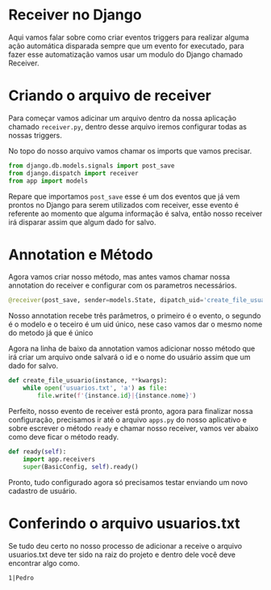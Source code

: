 # Receiver no Django
Aqui vamos falar sobre como criar eventos triggers para realizar alguma ação automática disparada sempre que um evento for executado, para fazer esse automatização vamos usar um modulo do Django chamado Receiver.

# Criando o arquivo de receiver
Para começar vamos adicinar um arquivo dentro da nossa aplicação chamado ``receiver.py``, dentro desse arquivo iremos configurar todas as nossas triggers.

No topo do nosso arquivo vamos chamar os imports que vamos precisar.
```python
from django.db.models.signals import post_save
from django.dispatch import receiver
from app import models
```

Repare que importamos ``post_save`` esse é um dos eventos que já vem prontos no Django para serem utilizados com receiver, esse evento é referente ao momento que alguma informação é salva, então nosso receiver irá disparar assim que algum dado for salvo.

# Annotation e Método
Agora vamos criar nosso método, mas antes vamos chamar nossa annotation do receiver e configurar com os parametros necessários.

```python
@receiver(post_save, sender=models.State, dipatch_uid='create_file_usuario')
```
Nosso annotation recebe três parâmetros, o primeiro é o evento, o segundo é o modelo e o teceiro é um uid único, nese caso vamos dar o mesmo nome do metodo já que é único

Agora na linha de baixo da annotation vamos adicionar nosso método que irá criar um arquivo onde salvará o id e o nome do usuário assim que um dado for salvo.

```python
def create_file_usuario(instance, **kwargs):
    while open('usuarios.txt', 'a') as file:
        file.write(f'{instance.id}|{instance.nome}')
```

Perfeito, nosso evento de receiver está pronto, agora para finalizar nossa configuração, precisamos ir até o arquivo ``apps.py`` do nosso aplicativo e sobre escrever o método ``ready`` e chamar nosso receiver, vamos ver abaixo como deve ficar o método ready.

```python
def ready(self):
    import app.receivers
    super(BasicConfig, self).ready()
```

Pronto, tudo configurado agora só precisamos testar enviando um novo cadastro de usuário.

# Conferindo o arquivo usuarios.txt
Se tudo deu certo no nosso processo de adicionar a receive o arquivo usuarios.txt deve ter sido na raiz do projeto e dentro dele você deve encontrar algo como.

```txt
1|Pedro
```